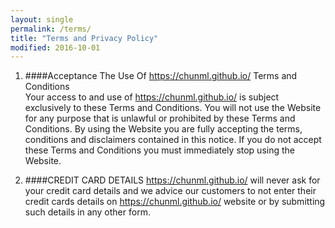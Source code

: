 ```yaml
---
layout: single
permalink: /terms/
title: "Terms and Privacy Policy"
modified: 2016-10-01
---
```


1. ####Acceptance The Use Of https://chunml.github.io/ Terms and Conditions   
Your  access  to  and  use  of  https://chunml.github.io/ is  subject exclusively to these Terms and Conditions. You will not use the Website for any purpose that is unlawful or prohibited by these Terms and Conditions. By using  the  Website  you  are  fully  accepting  the  terms,  conditions  and disclaimers contained in this notice. If you do not accept these Terms and Conditions you must immediately stop using the Website.

2. ####CREDIT CARD DETAILS
https://chunml.github.io/ will never ask for your credit card details and we advice our customers to not enter their credit cards details on https://chunml.github.io/ website or by submitting such details in any other form.

